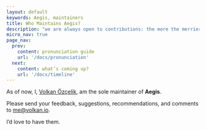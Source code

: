 ```yaml
---
layout: default
keywords: Aegis, maintainers
title: Who Maintains Aegis?
description: "we are always open to contributions: the more the merrier"
micro_nav: true
page_nav:
  prev:
    content: pronunciation guide
    url: '/docs/pronunciation'
  next:
    content: what’s coming up?
    url: '/docs/timeline'
---
```


As of now, I, [Volkan Özçelik][me], am the sole maintainer of **Aegis**.

[me]: https://github.com/v0lkan "Volkan Özçelik"

Please send your feedback, suggestions, recommendations, and comments to
[me@volkan.io](mailto:me@volkan.io).

I’d love to have them.